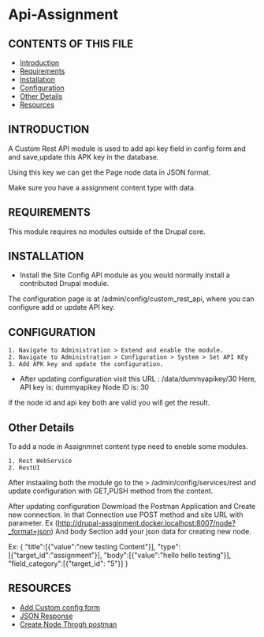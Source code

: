 # Api-Assignment

CONTENTS OF THIS FILE
---------------------

 * [Introduction](https://github.com/omkar-yewale/Sample-code/blob/main/README.md#introduction)
 * [Requirements](https://github.com/omkar-yewale/Sample-code/blob/main/README.md#requirements)
 * [Installation](https://github.com/omkar-yewale/Sample-code/blob/main/README.md#installation)
 * [Configuration](https://github.com/omkar-yewale/Sample-code/blob/main/README.md#configuration)
 * [Other Details](https://github.com/omkar-yewale/Sample-code/blob/main/README.md#other-details)
 * [Resources](https://github.com/omkar-yewale/Sample-code/blob/main/README.md#resources)
 
 INTRODUCTION
------------
A Custom Rest API module is used to add api key field in config form and and save,update this APK key in the database.

Using this key we can get the Page node data in JSON format.

Make sure you have a assignment content type with data.

REQUIREMENTS
------------

This module requires no modules outside of the Drupal core.

INSTALLATION
------------

 * Install the Site Config API module as you would normally install a contributed
   Drupal module.
   
The configuration page is at /admin/config/custom_rest_api,
  where you can configure add or update API key.

CONFIGURATION
-------------

    1. Navigate to Administration > Extend and enable the module.
    2. Navigate to Administration > Configuration > System > Set API KEy
    3. Add APK key and update the configuration.
    
 * After updating configuration visit this URL : /data/dummyapikey/30
 Here,
 API key is: dummyapikey
 Node ID is: 30
 
 if the node id and api key both are valid you will get the result.
 
 Other Details
---------------

 To add a node in Assignmnet content type need to eneble some modules.
 
    1. Rest WebService
    2. RestUI
 
After instaaling both the module go to the > /admin/config/services/rest
and update configuration with GET,PUSH method from the content.
    
After updating configuration Dowmload the Postman Application and Create new connection.
In that Connection use POST method and site URL with parameter. Ex (http://drupal-assginment.docker.localhost:8007/node?_format=json)
And body Section add your json data for creating new node.

Ex: {
    "title":[{"value":"new testing Content"}],
    "type":[{"target_id":"assignment"}],
    "body":[{"value":"hello hello testing"}],
    "field_category":[{"target_id": "5"}]
}

 
 RESOURCES
-------------
   - [Add Custom config form](https://www.drupal.org/docs/drupal-apis/configuration-api/working-with-configuration-forms)
   - [JSON Response](https://api.drupal.org/api/drupal/vendor%21symfony%21http-foundation%21JsonResponse.php/class/JsonResponse/8.2.x)
   - [Create Node Throgh postman](https://www.cloudways.com/blog/create-drupal-8-node-using-restful-web-services/)
 
